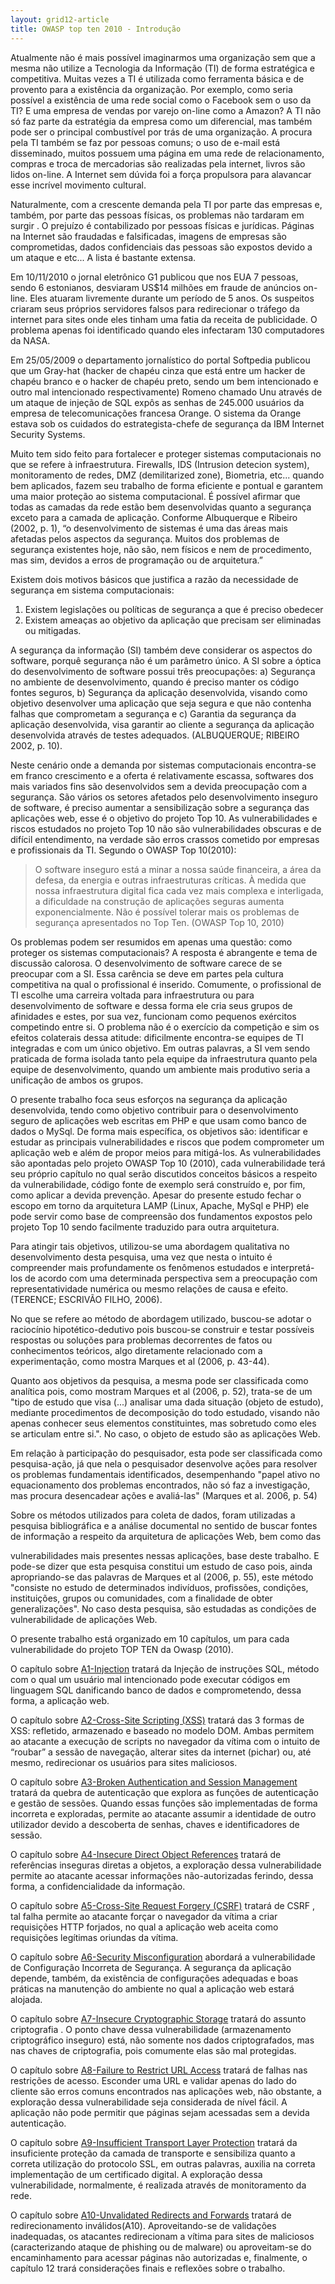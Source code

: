 ```yaml
---
layout: grid12-article
title: OWASP top ten 2010 - Introdução
---
```


Atualmente não é mais possível imaginarmos uma organização sem que a
mesma não utilize a Tecnologia da Informação (TI) de forma estratégica e
competitiva. Muitas vezes a TI é utilizada como ferramenta básica e de provento
para a existência da organização. Por exemplo, como seria possível a existência de
uma rede social como o Facebook sem o uso da TI? E uma empresa de vendas por
varejo on-line como a Amazon? A TI não só faz parte da estratégia da empresa
como um diferencial, mas também pode ser o principal combustível por trás de uma
organização. A procura pela TI também se faz por pessoas comuns; o uso de e-mail
está disseminado, muitos possuem uma página em uma rede de relacionamento,
compras e troca de mercadorias são realizadas pela internet, livros são lidos on-line.
A Internet sem dúvida foi a força propulsora para alavancar esse incrível movimento
cultural.

Naturalmente, com a crescente demanda pela TI por parte das empresas e,
também, por parte das pessoas físicas, os problemas não tardaram em surgir . O
prejuízo é contabilizado por pessoas físicas e jurídicas. Páginas na Internet são
fraudadas e falsificadas, imagens de empresas são comprometidas, dados
confidenciais das pessoas são expostos devido a um ataque e etc... A lista é
bastante extensa.

Em 10/11/2010 o jornal eletrônico G1 publicou que nos EUA 7 pessoas,
sendo 6 estonianos, desviaram US$14 milhões em fraude de anúncios on-line. Eles
atuaram livremente durante um período de 5 anos. Os suspeitos criaram seus
próprios servidores falsos para redirecionar o tráfego da internet para sites onde eles
tinham uma fatia da receita de publicidade. O problema apenas foi identificado
quando eles infectaram 130 computadores da NASA.

Em 25/05/2009 o departamento jornalístico do portal Softpedia publicou que
um Gray-hat (hacker de chapéu cinza que está entre um hacker de chapéu branco e
o hacker de chapéu preto, sendo um bem intencionado e outro mal intencionado
respectivamente) Romeno chamado Unu através de um ataque de injeção de
SQL expôs as senhas de 245.000 usuários da empresa de
telecomunicações francesa Orange. O sistema da Orange estava sob os cuidados
do estrategista-chefe de segurança da IBM Internet Security Systems.

Muito tem sido feito para fortalecer e proteger sistemas computacionais no
que se refere à infraestrutura. Firewalls, IDS (Intrusion detecion system),
monitoramento de redes, DMZ (demilitarized zone), Biometria, etc... quando bem
aplicados, fazem seu trabalho de forma eficiente e pontual e garantem uma maior
proteção ao sistema computacional. É possível afirmar que todas as camadas da
rede estão bem desenvolvidas quanto a segurança exceto para a camada de
aplicação. Conforme Albuquerque e Ribeiro (2002, p. 1), “o desenvolvimento de
sistemas é uma das áreas mais afetadas pelos aspectos da segurança. Muitos dos
problemas de segurança existentes hoje, não são, nem físicos e nem de
procedimento, mas sim, devidos a erros de programação ou de arquitetura.”


Existem dois motivos básicos que justifica a razão da necessidade de
segurança em sistema computacionais:

1. Existem legislações ou políticas de segurança a que é preciso obedecer
2. Existem ameaças ao objetivo da aplicação que precisam ser eliminadas ou mitigadas.

A segurança da informação (SI) também deve considerar os aspectos do
software, porquê segurança não é um parâmetro único. A SI sobre a óptica do
desenvolvimento de software possui três preocupações: a) Segurança no ambiente
de desenvolvimento, quando é preciso manter os código fontes seguros, b)
Segurança da aplicação desenvolvida, visando como objetivo desenvolver uma
aplicação que seja segura e que não contenha falhas que comprometam a
segurança e c) Garantia da segurança da aplicação desenvolvida, visa garantir ao
cliente a segurança da aplicação desenvolvida através de testes adequados.
(ALBUQUERQUE; RIBEIRO 2002, p. 10).

Neste cenário onde a demanda por sistemas computacionais encontra-se em
franco crescimento e a oferta é relativamente escassa, softwares dos mais variados
fins são desenvolvidos sem a devida preocupação com a segurança. São vários os
setores afetados pelo desenvolvimento inseguro de software, é preciso aumentar a
sensibilização sobre a segurança das aplicações web, esse é o objetivo do projeto
Top 10. As vulnerabilidades e riscos estudados no projeto Top 10 não são
vulnerabilidades obscuras e de difícil entendimento, na verdade são erros crassos
cometido por empresas e profissionais da TI. Segundo o OWASP Top 10(2010):

> O software inseguro está a minar a nossa saúde financeira, a
> área da defesa, da energia e outras infraestruturas críticas. À
> medida que nossa infraestrutura digital fica cada vez mais
> complexa e interligada, a dificuldade na construção de
> aplicações seguras aumenta exponencialmente. Não é
> possível tolerar mais os problemas de segurança
> apresentados no Top Ten. (OWASP Top 10, 2010)

Os problemas podem ser resumidos em apenas uma questão: como proteger
os sistemas computacionais? A resposta é abrangente e tema de discussão
calorosa. O desenvolvimento de software carece de se preocupar com a SI. Essa
carência se deve em partes pela cultura competitiva na qual o profissional é inserido.
Comumente, o profissional de TI escolhe uma carreira voltada para infraestrutura ou
para desenvolvimento de software e dessa forma ele cria seus grupos de afinidades
e estes, por sua vez, funcionam como pequenos exércitos competindo entre si. O
problema não é o exercício da competição e sim os efeitos colaterais dessa atitude:
dificilmente encontra-se equipes de TI integradas e com um único objetivo. Em
outras palavras, a SI vem sendo praticada de forma isolada tanto pela equipe da
infraestrutura quanto pela equipe de desenvolvimento, quando um ambiente mais
produtivo seria a unificação de ambos os grupos.

O presente trabalho foca seus esforços na segurança da aplicação
desenvolvida, tendo como objetivo contribuir para o desenvolvimento seguro de
aplicações web escritas em PHP e que usam como banco de dados o MySql. De
forma mais específica, os objetivos são: identificar e estudar as principais
vulnerabilidades e riscos que podem comprometer um aplicação web e além de
propor meios para mitigá-los. As vulnerabilidades são apontadas pelo projeto
OWASP Top 10 (2010), cada vulnerabilidade
terá seu próprio capítulo no qual serão discutidos conceitos básicos a respeito da
vulnerabilidade, código fonte de exemplo será construído e, por fim, como aplicar a
devida prevenção. Apesar do presente estudo fechar o escopo em torno da
arquitetura LAMP (Linux, Apache, MySql e PHP) ele pode servir como base de
compreensão dos fundamentos expostos pelo projeto Top 10 sendo facilmente
traduzido para outra arquitetura.

Para atingir tais objetivos, utilizou-se uma abordagem qualitativa no
desenvolvimento desta pesquisa, uma vez que nesta o intuito é compreender mais
profundamente os fenômenos estudados e interpretá-los de acordo com uma
determinada perspectiva sem a preocupação com representatividade numérica ou
mesmo relações de causa e efeito. (TERENCE; ESCRIVÃO FILHO, 2006).

No que se refere ao método de abordagem utilizado, buscou-se adotar o
raciocínio hipotético-dedutivo pois buscou-se construir e testar possíveis respostas
ou soluções para problemas decorrentes de fatos ou conhecimentos teóricos, algo
diretamente relacionado com a experimentação, como mostra Marques et al (2006,
p. 43-44).

Quanto aos objetivos da pesquisa, a mesma pode ser classificada como
analítica pois, como mostram Marques et al (2006, p. 52), trata-se de um "tipo de
estudo que visa (...) analisar uma dada situação (objeto de estudo), mediante
procedimentos de decomposição do todo estudado, visando não apenas conhecer
seus elementos constituintes, mas sobretudo como eles se articulam entre si.". No
caso, o objeto de estudo são as aplicações Web.

Em relação à participação do pesquisador, esta pode ser classificada como
pesquisa-ação, já que nela o pesquisador desenvolve ações para resolver os
problemas fundamentais identificados, desempenhando "papel ativo no
equacionamento dos problemas encontrados, não só faz a investigação, mas
procura desencadear ações e avaliá-las" (Marques et al. 2006, p. 54)

Sobre os métodos utilizados para coleta de dados, foram utilizadas a
pesquisa bibliográfica e a análise documental no sentido de buscar fontes de
informação a respeito da arquitetura de aplicações Web, bem como das

vulnerabilidades mais presentes nessas aplicações, base deste trabalho. E pode-se
dizer que esta pesquisa constitui um estudo de caso pois, ainda apropriando-se das
palavras de Marques et al (2006, p. 55), este método "consiste no estudo de
determinados indivíduos, profissões, condições, instituições, grupos ou
comunidades, com a finalidade de obter generalizações". No caso desta pesquisa,
são estudadas as condições de vulnerabilidade de aplicações Web.

O presente trabalho está organizado em 10 capítulos, um para cada vulnerabilidade do projeto TOP TEN da Owasp (2010).

O capítulo sobre [A1-Injection](a01-injection/) tratará da Injeção de instruções SQL, método com o qual um usuário mal intencionado 
pode executar códigos em linguagem SQL danificando banco de dados e comprometendo, dessa forma, a aplicação web.

O capítulo sobre [A2-Cross-Site Scripting (XSS)](a02-cross-site-scripting/) tratará das 3 formas de XSS: refletido, armazenado e baseado no 
modelo DOM. Ambas permitem ao atacante a execução de scripts no navegador da vítima com o intuito de “roubar” a sessão 
de navegação, alterar sites da internet (pichar) ou, até mesmo, redirecionar os usuários para sites maliciosos.

O capítulo sobre [A3-Broken Authentication and Session Management](a03-broken-authentication/) tratará da quebra de autenticação que explora as 
funções de autenticação e gestão de sessões. Quando essas funções são implementadas de forma incorreta e exploradas, 
permite ao atacante assumir a identidade de outro utilizador devido a descoberta de senhas, chaves e identificadores de 
sessão.

O capítulo sobre [A4-Insecure Direct Object References](a04-insecure-direct-object/) tratará de referências inseguras diretas a objetos, a 
exploração dessa vulnerabilidade permite ao atacante acessar informações não-autorizadas ferindo, dessa forma, a 
confidencialidade da informação.

O capítulo sobre [A5-Cross-Site Request Forgery (CSRF)](a05-csrf/) tratará de CSRF , tal falha permite ao atacante forçar o
navegador da vítima a criar requisições HTTP forjados, no qual a aplicação web aceita como requisições legítimas 
oriundas da vítima.

O capítulo sobre [A6-Security Misconfiguration](a06-security-misconfiguration/) abordará a vulnerabilidade de Configuração Incorreta de Segurança. A 
segurança da aplicação depende, também, da existência de configurações adequadas e boas práticas na manutenção do 
ambiente no qual a aplicação web estará alojada.

O capítulo sobre [A7-Insecure Cryptographic Storage](a07-insecure-cryptographic-storage/) tratará do assunto criptografia . O ponto chave dessa
vulnerabilidade (armazenamento criptográfico inseguro) está, não somente nos dados criptografados, mas nas chaves de 
criptografia, pois comumente elas são mal protegidas.

O capítulo sobre [A8-Failure to Restrict URL Access](a08-failure-to-restrict-url/) tratará de falhas nas restrições de acesso. Esconder uma URL e 
validar apenas do lado do cliente são erros comuns encontrados nas aplicações web, não obstante, a exploração dessa 
vulnerabilidade seja considerada de nível fácil. A aplicação não pode permitir que páginas sejam acessadas sem a
devida autenticação.


O capítulo sobre [A9-Insufficient Transport Layer Protection](a09-transport-layer/) tratará da insuficiente proteção da camada de transporte
e sensibiliza quanto a correta utilização do protocolo SSL, em outras palavras, auxilia na correta implementação de um
certificado digital. A exploração dessa vulnerabilidade, normalmente, é realizada através de monitoramento da rede.


O capítulo sobre [A10-Unvalidated Redirects and Forwards](a10-unvalidated-redirects-forwards/) tratará de redirecionamento inválidos(A10). Aproveitando-se de
validações inadequadas, os atacantes redirecionam a vítima para sites de maliciosos
(caracterizando ataque de phishing ou de malware) ou aproveitam-se do
encaminhamento para acessar páginas não autorizadas e, finalmente, o capítulo 12
trará considerações finais e reflexões sobre o trabalho.
